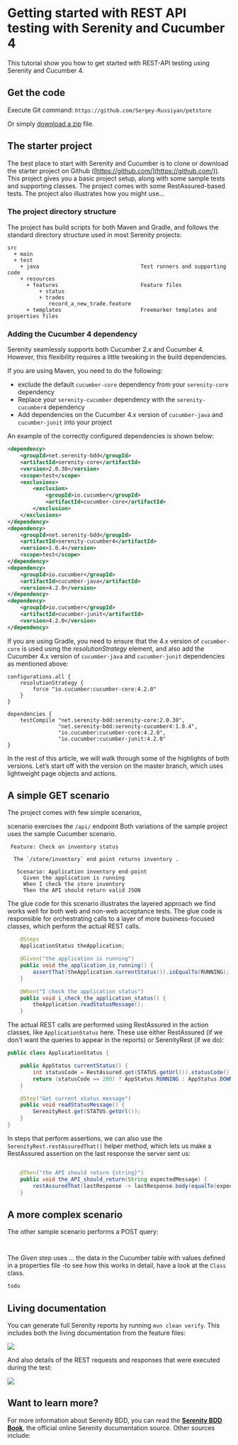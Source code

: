 # Getting started with REST API testing with Serenity and Cucumber 4

This tutorial show you how to get started with REST-API testing using Serenity and Cucumber 4. 

## Get the code

Execute Git command: `https://github.com/Sergey-Russiyan/petstore`

Or simply [download a zip](https://github.com/Sergey-Russiyan/petstore) file.

## The starter project
The best place to start with Serenity and Cucumber is to clone or download the starter project on Github ([https://github.com/](https://github.com/)). 
This project gives you a basic project setup, along with some sample tests and supporting classes. 
The project comes with some RestAssured-based tests. 
The project also illustrates how you might use...

### The project directory structure
The project has build scripts for both Maven and Gradle, and follows the standard directory structure used in most Serenity projects:
```Gherkin
src
  + main
  + test
    + java                                Test runners and supporting code
    + resources
      + features                          Feature files 
          + status
          + trades
             record_a_new_trade.feature 
      + templates                         Freemarker templates and properties files                

```

### Adding the Cucumber 4 dependency
Serenity seamlessly supports both Cucumber 2.x and Cucumber 4. 
However, this flexibility requires a little tweaking in the build dependencies.

If you are using Maven, you need to do the following:
- exclude the default `cucumber-core` dependency from your `serenity-core` dependency
- Replace your `serenity-cucumber` dependency with the `serenity-cucumber4` dependency
- Add dependencies on the Cucumber 4.x version of `cucumber-java` and `cucumber-junit` into your project

An example of the correctly configured dependencies is shown below:
```xml
<dependency>
    <groupId>net.serenity-bdd</groupId>
    <artifactId>serenity-core</artifactId>
    <version>2.0.38</version>
    <scope>test</scope>
    <exclusions>
        <exclusion>
            <groupId>io.cucumber</groupId>
            <artifactId>cucumber-core</artifactId>
        </exclusion>
    </exclusions>
</dependency>
<dependency>
    <groupId>net.serenity-bdd</groupId>
    <artifactId>serenity-cucumber4</artifactId>
    <version>1.0.4</version>
    <scope>test</scope>
</dependency>
<dependency>
    <groupId>io.cucumber</groupId>
    <artifactId>cucumber-java</artifactId>
    <version>4.2.0</version>
</dependency>
<dependency>
    <groupId>io.cucumber</groupId>
    <artifactId>cucumber-junit</artifactId>
    <version>4.2.0</version>
</dependency>
```

If you are using Gradle, you need to ensure that the 4.x version of `cucumber-core` is used using the _resolutionStrategy_ element, and also add the Cucumber 4.x version of `cucumber-java` and `cucumber-junit` dependencies as mentioned above:
```Gradle
configurations.all {
    resolutionStrategy {
        force "io.cucumber:cucumber-core:4.2.0"
    }
}

dependencies {
    testCompile "net.serenity-bdd:serenity-core:2.0.38",
                "net.serenity-bdd:serenity-cucumber4:1.0.4",
                "io.cucumber:cucumber-core:4.2.0",
                "io.cucumber:cucumber-junit:4.2.0"
}
```

In the rest of this article, we will walk through some of the highlights of both versions. Let’s start 
off with the version on the master branch, 
which uses lightweight page objects and actions.

## A simple GET scenario
The project comes with few simple scenarios, 

 scenario exercises the `/api/` endpoint
Both variations of the sample project uses the sample Cucumber scenario. 

```Gherkin
 Feature: Check on inventory status
 
  The `/store/inventory` end point returns inventory .
 
   Scenario: Application inventory end-point
     Given the application is running
     When I check the store inventory
     Then the API should return valid JSON

```

The glue code for this scenario illustrates the layered approach we find works well for both web and non-web acceptance tests.
The glue code is responsible for orchestrating calls to a layer of more business-focused classes, which perform the actual REST calls.

```java
    @Steps
    ApplicationStatus theApplication;

    @Given("the application is running")
    public void the_application_is_running() {
        assertThat(theApplication.currentStatus()).isEqualTo(RUNNING);
    }

    @When("I check the application status")
    public void i_check_the_application_status() {
        theApplication.readStatusMessage();
    }
```

The actual REST calls are performed using RestAssured in the action classes, like `ApplicationStatus` here. 
These use either RestAssured (if we don't want the queries to appear in the reports) or SerenityRest (if we do):

```java
public class ApplicationStatus {

    public AppStatus currentStatus() {
        int statusCode = RestAssured.get(STATUS.getUrl()).statusCode();
        return (statusCode == 200) ? AppStatus.RUNNING : AppStatus.DOWN;
    }

    @Step("Get current status message")
    public void readStatusMessage() {
        SerenityRest.get(STATUS.getUrl());
    }
}
```

In steps that perform assertions, we can also use the `SerenityRest.restAssuredThat()` helper method, 
which lets us make a RestAssured assertion on the last response the server sent us:

```java

    @Then("the API should return {string}")
    public void the_API_should_return(String expectedMessage) {
        restAssuredThat(lastResponse -> lastResponse.body(equalTo(expectedMessage)));
    }
```


## A more complex scenario

The other sample scenario performs a POST query:

```gherkin


```

The _Given_ step uses ... the data in the Cucumber table with values defined in a properties 
file -to see how this works in detail, have a look at the `Class` class.

```java
todo
```

## Living documentation

You can generate full Serenity reports by running `mvn clean verify`. 
This includes both the living documentation from the feature files:

![](src/docs/rest-feature.png)

And also details of the REST requests and responses that were executed during the test:

![](src/docs/rest-report.png)


## Want to learn more?
For more information about Serenity BDD, you can read the [**Serenity BDD Book**](https://serenity-bdd.github.io/theserenitybook/latest/index.html), the official online Serenity documentation source. Other sources include:
